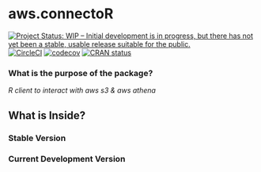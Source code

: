 aws.connectoR
==============
<!-- badges: start -->
[![Project Status: WIP – Initial development is in progress, but there has not yet been a stable, usable release suitable for the public.](https://www.repostatus.org/badges/latest/wip.svg)](https://www.repostatus.org/#wip)
[![CircleCI](https://circleci.com/gh/ekoepplin/aws.readeR.svg?style=svg)](https://circleci.com/gh/ekoepplin/aws.readeR)
[![codecov](https://codecov.io/gh/ekoepplin/aws.readeR/branch/master/graph/badge.svg?token=2ZbqPwgmVb)](https://codecov.io/gh/ekoepplin/aws.readeR)
[![CRAN status](https://www.r-pkg.org:443/badges/version/aws.readeR)](https://CRAN.R-project.org/package=aws.readeR)

<!-- badges: end -->


### What is the purpose of the package?

*R client to interact with aws s3 & aws athena*

## What is Inside?


### Stable Version


### Current Development Version

